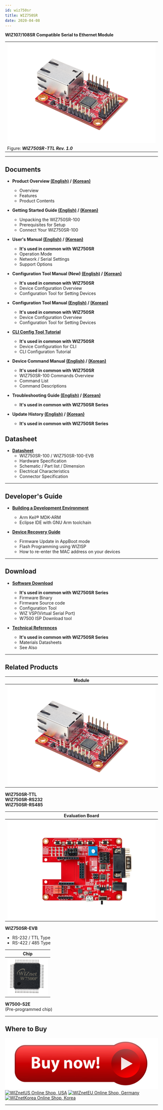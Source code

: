 ```yaml
---
id: wiz750sr
title: WIZ750SR
date: 2020-04-08
---
```



**WIZ107/108SR Compatible Serial to Ethernet Module**

|                                                           |
| --------------------------------------------------------- |
| ![](/img/products/wiz750sr/wiz750sr_rev1.0_main_1024x693.png) |
| Figure: ***WIZ750SR-TTL Rev. 1.0***                       |

-----

## Documents

  - **Product Overview [(English)](overview-[EN]) / [(Korean)](overview-[KO])**
      - Overview
      - Features
      - Product Contents



  - **Getting Started Guide [(English)](getting_started-[EN]) / [(Korean)](getting_started-[KO])**
      - Unpacking the WIZ750SR-100
      - Prerequisites for Setup
      - Connect Your WIZ750SR-100



  - **User's Manual [(English)](users_manual-[EN]) / [(Korean)](users_manual-[KO])** 
      - **It's used in common with WIZ750SR**
      - Operation Mode
      - Network / Serial Settings
      - Support Options



  - **Configuration Tool Manual (New) [(English)](configuration_tool_manual_new-[EN]) / [(Korean)](configuration_tool_manual_new-[KO])**
      - **It's used in common with WIZ750SR**
      - Device Configuration Overview
      - Configuration Tool for Setting Devices



  - **Configuration Tool Manual [(English)](configuration_tool_manual-[EN]) / [(Korean)](configuration_tool_manual-[KO])**
      - **It's used in common with WIZ750SR**
      - Device Configuration Overview
      - Configuration Tool for Setting Devices



  - **[CLI Config Tool Tutorial](CLI_Config_Tool_Tutorial/cli_config_tool_tutorial)**
      - **It's used in common with WIZ750SR**
      - Device Configuration for CLI
      - CLI Configuration Tutorial



  - **Device Command Manual [(English)](Command_Manual-[EN]) / [(Korean)](Command_Manual-[KO])**
      - **It's used in common with WIZ750SR**
      - WIZ750SR-100 Commands Overview
      - Command List
      - Command Descriptions



  - **Troubleshooting Guide [(English)](Trouble_Shooting-[EN]) / [(Korean)](Trouble_Shooting-[KO])**
      - **It's used in common with WIZ750SR Series**



  - **Update History [(English)](Series_Update_History-[EN]) / [(Korean)](Series_Update_History-[KO])**
      - **It's used in common with WIZ750SR Series**

## Datasheet

  - **[Datasheet](Datasheet.md)**
      - WIZ750SR-100 / WIZ750SR-100-EVB
      - Hardware Specification
      - Schematic / Part list / Dimension
      - Electrical Characteristics
      - Connector Specification

-----

## Developer's Guide

- **[Building a Development Environment](developers_guide-[EN])**
  - Arm Keil® MDK-ARM
  - Eclipse IDE with GNU Arm toolchain

- **[Device Recovery Guide](developers_guide-[EN]#wiz750sr-recovery-user-guide)**
  - Firmware Update in AppBoot mode
  - Flash Programming using WIZISP
  - How to re-enter the MAC address on your devices

-----

## Download

  - **[Software Download](Download.md)**
      - **It's used in common with WIZ750SR Series**
      - Firmware Binary
      - Firmware Source code 
      - Configuration Tool
      - WIZ VSP(Virtual Serial Port)
      - W7500 ISP Download tool



  - **[Technical References](Technical_References.md)**
      - **It's used in common with WIZ750SR Series**
      - Materials Datasheets
      - See Also
      
-----

## Related Products



| **Module**                                                |
| --------------------------------------------------------- |
| ![](/img/products/wiz750sr/wiz750sr_rev1.0_main_1024x693.png) |

**WIZ750SR-TTL**  
**WIZ750SR-RS232**  
**WIZ750SR-RS485** 



| **Evaluation Board**                                  |
| ----------------------------------------------------- |
| ![](/img/products/wiz750sr/wiz750sr-ttl-evb_1024x683.png) |

**WIZ750SR-EVB**  
  * RS-232 / TTL Type  
  * RS-422 / 485 Type 


| **Chip**                                     |
| -------------------------------------------- |
| ![](/img/products/wiz750sr/w7500p_pic_small.png) |

**W7500-S2E**  
(Pre-programmed chip) 



-----

## Where to Buy



![WIZnet Online Shop](/img/products/w5500/w5500_evb/icons/buy_now.jpg)  
[![WIZnetUS Online Shop,
USA](/img/products/w5500/w5500_evb/icons/dollar.png)](http://www.shopwiznet.com/)
[![WIZnetEU Online Shop,
Germany](/img/products/w5500/w5500_evb/icons/european-euro.png)](http://shop.wiznet.eu/)
[![WIZnetKorea Online Shop,
Korea](/img/products/w5500/w5500_evb/icons/won.png)](http://shop.wiznet.co.kr/)


-----
